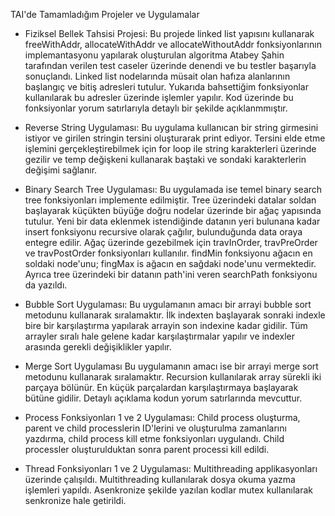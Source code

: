 TAI'de Tamamladığım Projeler ve Uygulamalar

* Fiziksel Bellek Tahsisi Projesi:
  Bu projede linked list yapısını kullanarak freeWithAddr, allocateWithAddr ve allocateWithoutAddr fonksiyonlarının implemantasyonu yapılarak oluşturulan algoritma Atabey Şahin tarafından verilen test caseler üzerinde denendi ve bu testler başarıyla sonuçlandı.
  Linked list nodelarında müsait olan hafıza alanlarının başlangıç ve bitiş adresleri tutulur. Yukarıda bahsettiğim fonksiyonlar kullanılarak bu adresler üzerinde işlemler yapılır. Kod üzerinde bu fonksiyonlar yorum satırlarıyla detaylı bir şekilde açıklanmmıştır. 
  
* Reverse String Uygulaması:
  Bu uygulama kullanıcan bir string girmesini istiyor ve girilen stringin tersini oluşturarak print ediyor. Tersini elde etme işlemini gerçekleştirebilmek için for loop ile string karakterleri üzerinde gezilir ve temp değişkeni kullanarak baştaki ve sondaki karakterlerin değişimi sağlanır.
  
* Binary Search Tree Uygulaması:
  Bu uygulamada ise temel binary search tree fonksiyonları implemente edilmiştir. Tree üzerindeki datalar soldan başlayarak küçükten büyüğe doğru nodelar üzerinde bir ağaç yapısında tutulur. Yeni bir data eklenmek istendiğinde datanın yeri bulunana kadar insert fonksiyonu recursive olarak çağılır, bulunduğunda data oraya entegre edilir. Ağaç üzerinde gezebilmek için travInOrder, travPreOrder ve travPostOrder fonksiyonları kullanılır. findMin fonksiyonu ağacın en soldaki node'unu; fingMax is ağacın en sağdaki node'unu vermektedir. Ayrıca tree üzerindeki bir datanın path'ini veren searchPath fonksiyonu da yazıldı. 
  
* Bubble Sort Uygulaması:
  Bu uygulamanın amacı bir arrayi bubble sort metodunu kullanarak sıralamaktır. İlk indexten başlayarak sonraki indexle bire bir karşılaştırma yapılarak arrayin son indexine kadar gidilir. Tüm arrayler sıralı hale gelene kadar karşılaştırmalar yapılır ve indexler arasında gerekli değişiklikler yapılır.
  
* Merge Sort Uygulaması
  Bu uygulamanın amacı ise bir arrayi merge sort metodunu kullanarak sıralamaktır. Recursion kullanılarak array sürekli iki parçaya bölünür. En küçük parçalardan karşılaştırmaya başlayarak bütüne gidilir. Detaylı açıklama kodun yorum satırlarında mevcuttur.
  
* Process Fonksiyonları 1 ve 2 Uygulaması:
  Child process oluşturma, parent ve child processlerin ID'lerini ve oluşturulma zamanlarını yazdırma, child process kill etme fonksiyonları uygulandı. Child processler oluşturulduktan sonra parent processi kill edildi.
  
* Thread Fonksiyonları 1 ve 2 Uygulaması:
  Multithreading applikasyonları üzerinde çalışıldı. Multithreading kullanılarak dosya okuma yazma işlemleri yapıldı. Asenkronize şekilde yazılan kodlar mutex kullanılarak senkronize hale getirildi. 
